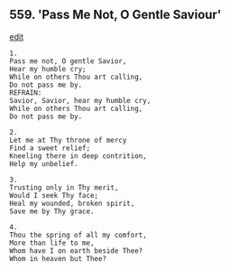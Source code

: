 
## 559.  'Pass Me Not, O Gentle Saviour'
[edit](https://docs.google.com/document/d/1pDU_VZbv%2DV7nkEqQfYtmybDsdn6QV1yq/edit?mode=html)



    1.
    Pass me not, O gentle Savior, 
    Hear my humble cry; 
    While on others Thou art calling, 
    Do not pass me by. 
    REFRAIN:
    Savior, Savior, hear my humble cry, 
    While on others Thou art calling, 
    Do not pass me by. 

    2.
    Let me at Thy throne of mercy 
    Find a sweet relief; 
    Kneeling there in deep contrition, 
    Help my unbelief. 

    3.
    Trusting only in Thy merit, 
    Would I seek Thy face; 
    Heal my wounded, broken spirit, 
    Save me by Thy grace. 

    4.
    Thou the spring of all my comfort, 
    More than life to me, 
    Whom have I on earth beside Thee? 
    Whom in heaven but Thee?
